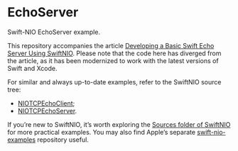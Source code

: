# EchoServer

Swift-NIO EchoServer example.

This repository accompanies the article [Developing a Basic Swift Echo Server Using SwiftNIO](https://www.process-one.net/blog/developing-a-basic-swift-echo-server-using-swift-nio/).
Please note that the code here has diverged from the article, as it has been modernized to work with the latest versions of Swift and Xcode.

For similar and always up-to-date examples, refer to the SwiftNIO source tree:

- [NIOTCPEchoClient](https://github.com/apple/swift-nio/tree/main/Sources/NIOTCPEchoClient);
- [NIOTCPEchoServer](https://github.com/apple/swift-nio/tree/main/Sources/NIOTCPEchoServer).

If you’re new to SwiftNIO, it’s worth exploring the [Sources folder of SwiftNIO](https://github.com/apple/swift-nio/tree/main/Sources) for more practical examples. You may also find Apple’s separate [swift-nio-examples](https://github.com/apple/swift-nio-examples) repository useful.
